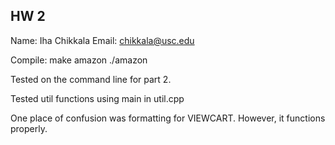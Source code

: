 ## HW 2

 Name: Iha Chikkala
 Email: chikkala@usc.edu

 Compile: make amazon
          ./amazon <txtfile>

 Tested on the command line for part 2.

 Tested util functions using main in util.cpp

 One place of confusion was formatting for VIEWCART. However, it functions properly.


